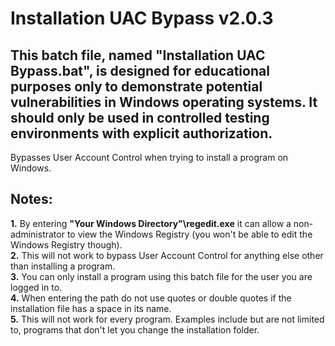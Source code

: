 # Installation UAC Bypass v2.0.3

## This batch file, named "Installation UAC Bypass.bat", is designed for educational purposes only to demonstrate potential vulnerabilities in Windows operating systems. It should only be used in controlled testing environments with explicit authorization.
Bypasses User Account Control when trying to install a program on Windows.

## Notes:
**1.** By entering **"Your Windows Directory"\regedit.exe** it can allow a non-administrator to view the Windows Registry (you won't be able to edit the Windows Registry though).  
**2.** This will not work to bypass User Account Control for anything else other than installing a program.  
**3.** You can only install a program using this batch file for the user you are logged in to.  
**4.** When entering the path do not use quotes or double quotes if the installation file has a space in its name.  
**5.** This will not work for every program. Examples include but are not limited to, programs that don't let you change the installation folder.
